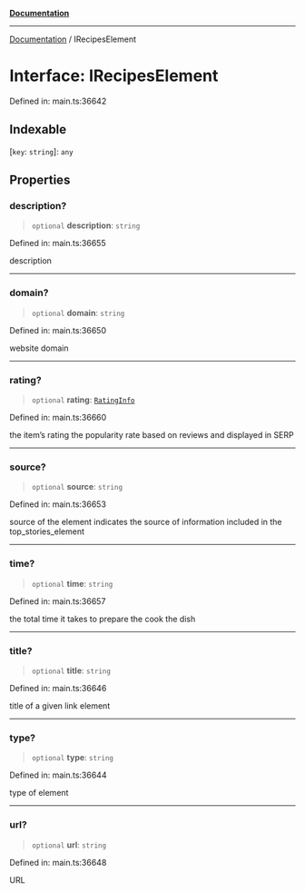 [**Documentation**](../README.md)

***

[Documentation](../README.md) / IRecipesElement

# Interface: IRecipesElement

Defined in: main.ts:36642

## Indexable

\[`key`: `string`\]: `any`

## Properties

### description?

> `optional` **description**: `string`

Defined in: main.ts:36655

description

***

### domain?

> `optional` **domain**: `string`

Defined in: main.ts:36650

website domain

***

### rating?

> `optional` **rating**: [`RatingInfo`](../classes/RatingInfo.md)

Defined in: main.ts:36660

the item’s rating 
the popularity rate based on reviews and displayed in SERP

***

### source?

> `optional` **source**: `string`

Defined in: main.ts:36653

source of the element
indicates the source of information included in the top_stories_element

***

### time?

> `optional` **time**: `string`

Defined in: main.ts:36657

the total time it takes to prepare the cook the dish

***

### title?

> `optional` **title**: `string`

Defined in: main.ts:36646

title of a given link element

***

### type?

> `optional` **type**: `string`

Defined in: main.ts:36644

type of element

***

### url?

> `optional` **url**: `string`

Defined in: main.ts:36648

URL
